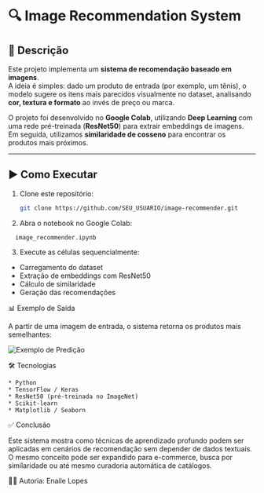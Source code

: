 # 🔍 Image Recommendation System

## 📌 Descrição
Este projeto implementa um **sistema de recomendação baseado em imagens**.  
A ideia é simples: dado um produto de entrada (por exemplo, um tênis), o modelo sugere os itens mais parecidos visualmente no dataset, analisando **cor, textura e formato** ao invés de preço ou marca.  

O projeto foi desenvolvido no **Google Colab**, utilizando **Deep Learning** com uma rede pré-treinada (**ResNet50**) para extrair embeddings de imagens. Em seguida, utilizamos **similaridade de cosseno** para encontrar os produtos mais próximos.

---

## ▶️ Como Executar
1. Clone este repositório:
   ```bash
   git clone https://github.com/SEU_USUARIO/image-recommender.git

2. Abra o notebook no Google Colab:
```
  image_recommender.ipynb
```

3. Execute as células sequencialmente:

  * Carregamento do dataset
  * Extração de embeddings com ResNet50
  * Cálculo de similaridade
  * Geração das recomendações

📊 Exemplo de Saída

A partir de uma imagem de entrada, o sistema retorna os produtos mais semelhantes:

![Exemplo de Predição](/predictions.png)

🛠️ Tecnologias

    * Python
    * TensorFlow / Keras
    * ResNet50 (pré-treinada no ImageNet)
    * Scikit-learn
    * Matplotlib / Seaborn

✅ Conclusão

Este sistema mostra como técnicas de aprendizado profundo podem ser aplicadas em cenários de recomendação sem depender de dados textuais.
O mesmo conceito pode ser expandido para e-commerce, busca por similaridade ou até mesmo curadoria automática de catálogos.

👩‍💻 Autoria: Enaile Lopes
